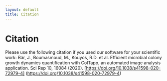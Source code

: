 ```yaml
---
layout: default
title: Citation
---
```

# Citation

Please use the following citation if you used our software for your scientific work:
Bär, J., Boumasmoud, M., Kouyos, R.D. et al. Efficient microbial colony growth dynamics quantification with ColTapp, an automated image analysis application. Sci Rep 10, 16084 (2020). [https://doi.org/10.1038/s41598-020-72979-4] (https://doi.org/10.1038/s41598-020-72979-4)

